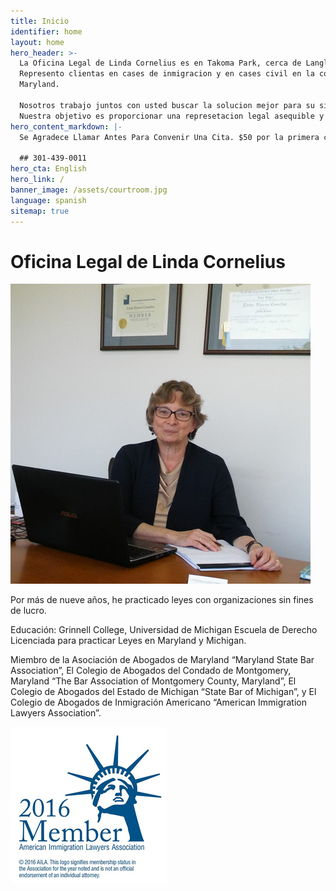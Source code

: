 ```yaml
---
title: Inicio
identifier: home
layout: home
hero_header: >-
  La Oficina Legal de Linda Cornelius es en Takoma Park, cerca de Langley Park.
  Represento clientas en cases de inmigracion y en cases civil en la corte de
  Maryland.

  Nosotros trabajo juntos con usted buscar la solucion mejor para su situation.
  Nuestra objetivo es proporcionar una represetacion legal asequible y efectiva.
hero_content_markdown: |-
  Se Agradece Llamar Antes Para Convenir Una Cita. $50 por la primera consulta

  ## 301-439-0011
hero_cta: English
hero_link: /
banner_image: /assets/courtroom.jpg
language: spanish
sitemap: true
---
```



# Oficina Legal de Linda Cornelius

![Linda Cornelius](/assets/lindacornelius.jpg)

Por más de nueve años, he practicado leyes con organizaciones sin fines de lucro.

Educación: Grinnell College, Universidad de Michigan Escuela de Derecho Licenciada para practicar Leyes en Maryland y Michigan.

Miembro de la Asociación de Abogados de Maryland “Maryland State Bar Association”, El Colegio de Abogados del Condado de Montgomery, Maryland “The Bar Association of Montgomery County, Maryland”, El Colegio de Abogados del Estado de Michigan “State Bar of Michigan”, y El Colegio de Abogados de Inmigración Americano “American Immigration Lawyers Association”.

![American Immigration Lawyers Association](/assets/aila.jpg)